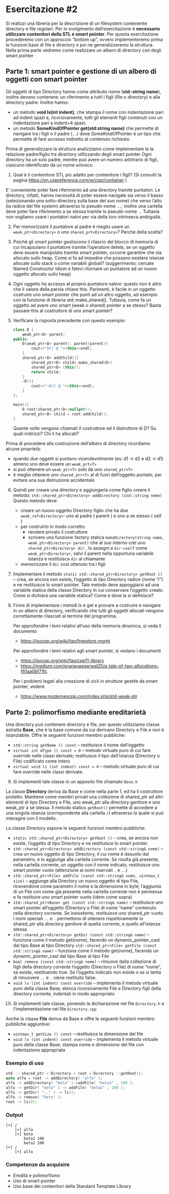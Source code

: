 # **Esercitazione #2**

Si realizzi una libreria per la descrizione di un filesystem contenente directory e file regolari. Per lo
svolgimento dell’esercitazione è <strong>necessario utilizzare contenitori della STL e smart pointer</strong>.
Per questa esercitazione procederemo con un approccio “bottom up”, ovvero implementeremo
prima le funzioni base di file e directory e poi ne generalizzeremo la struttura.
Nella prima parte vedremo come realizzare un albero di directory con degli smart pointer

## **Parte 1: smart pointer e gestione di un albero di oggetti con smart pointer**

Gli oggetti di tipo Directory hanno come attributo nome (**std::string name**), inoltre devono contenere: un riferimento a tutti i figli (file o directory) e alla directory padre.
Inoltre hanno:
- un metodo **void ls(int indent)**, che stampa il nome con indentazione pari ad indent spazi e,
ricorsivamente, tutti gli elementi figli contenuti con un indentazione pari a indent+4 spazi.
- un metodo **SomeKindOfPointer get(std:string name)** che permette di navigare tra i figli o il padre (`..`) dove SomeKindOfPointer è un tipo che permette di fare accesso indiretto al contenuto richiesto

Prima di generalizzare la struttura analizziamo come implementare la la relazione padre/figlio tra
directory utilizzando degli smart pointer
Ogni directory ha un solo padre, mentre può avere un numero arbitrario di figli, ciascuno
identificato da un nome univoco.
1. Qual è il contenitore STL più adatto per contenitore i figli? (Si consulti la pagina https://en.cppreference.com/w/cpp/container )

E’ conveniente poter fare riferimento ad una directory tramite puntatori. Le directory, infatti, hanno necessità di poter essere navigate sia verso il basso (selezionando una sotto-directory sulla base del suo nome) che verso l’alto (la radice del file system) attraverso lo pseudo-nome `..`; inoltre una cartella deve poter fare riferimento a se stessa tramite lo pseudo-nome `.`. Tuttavia non vogliamo usare i puntatori nativi per via della loro intrinseca ambiguità.

2. Per memorizzare il puntatore al padre è meglio usare un `weak_ptr<Directory>` o uno
`shared_prt<Directory>`? Perché della scelta?
1. Poiché gli smart pointer gestiscono il rilascio del blocco di memoria di cui incapsulano il puntatore tramite l’operatore delete, se un oggetto deve essere manipolato tramite smart pointer, occorre garantire che sia allocato sullo heap. Come si fa ad impedire che possano esistere istanze allocate sullo stack o come variabili globali? (suggerimento: cercate Named Constructor Idiom e fatevi ritornare un puntatore ad un nuovo oggetto allocato sullo heap)
4. Ogni oggetto ha accesso al proprio puntatore nativo: questo non è altro che il valore della parola chiave this. Parimenti, è facile in un oggetto costruire uno smart pointer che punti ad un altro oggetto, ad esempio con la funzione di libreria std::make_shared<T>().
Tuttavia, come fa un oggetto ad avere uno smart (weak o shared) pointer a se stesso? Basta
passare this al costruttore di uno smart pointer?
5. Verificare la risposta precedente con questo esempio:

    ```c++
    class D {
        weak_ptr<D> parent;
    public:
        D(weak_ptr<D> parent): parent(parent){
            cout<<"D() @ "<<this<<endl;
        }
        shared_ptr<D> addChild(){
            shared_ptr<D> child= make_shared<D>(
            shared_ptr<D> (this));
            return child;
        }
        ~D(){
            cout<<"~D() @ "<<this<<endl;
        }
    };

    main(){
        D root(shared_ptr<D>(nullptr));
        shared_ptr<D> child = root.addChild();
    }
    ```

    Quante volte vengono chiamati il costruttore ed il distruttore di D? Su quali indirizzi? Chi li ha allocati?

Prima di procedere alla costruzione dell’albero di directory ricordiamo alcune proprietà:
- quando due oggetti si puntano vicendevolmente (es: d1 -> d2 e d2 -> d1) almeno uno deve essere un `weak_prt<T>`
- si può ottenere un `weak_ptr<T>` solo da uno `shared_ptr<T>`
- è meglio ottenere uno `shared_ptr<T>` al di fuori dell’oggetto puntato, per evitare una sua distruzione accidentale

6. Quindi per creare una directory e aggiungerla come figlio creare il metodo:
`std::shared_ptr<Directory> addDirectory (std::string nome)`
    Questo metodo deve:
    - creare un nuovo oggetto Directory figlio che ha due `weak_ref<Directory>`: uno al
    padre ( parent ) e uno a se stesso ( self )
    - per costruirlo in modo corretto:
      - rendere privato il costruttore
      - scrivere una funzione factory statica `makeDirectory(string name, weak_ptr<Directory> parent)` che al suo interno crei uno `shared_ptr<Directory> dir` , lo assegni a `dir->self` come `weak_ptr<Directory>`, salvi il parent nella opportuna variabile istanza e restituisca `dir` al chiamante
    - memorizzare il `dir` così ottenuto tra i figli
  
7. Implementare il metodo `static std::shared_ptr<Directory> getRoot ()` – crea, se ancora non esiste, l’oggetto di tipo Directory radice (nome “/”) e ne restituisce lo smart pointer. Tale metodo deve appoggiarsi ad una variabile statica della classe Directory in cui conservare l’oggetto creato. Come si dichiara una variabile statica? Come e dove la si definisce?
8. Finire di implementare i metodi ls e get e provare a costruire e navigare in un albero di directory, verificando che tutti gli oggetti allocati vengono correttamente rilasciati al termine del programma.
   
    Per approfondire i temi relativi all’uso della memoria dinamica, si veda il documento
    - https://isocpp.org/wiki/faq/freestore-mgmt
    
    Per approfondire i temi relativi agli smart pointer, si vedano i documenti
    - https://isocpp.org/wiki/faq/cpp11-library
    - https://medium.com/pranayaggarwal25/a-tale-of-two-allocations-f61aa0bf71fc
    
    Per i problemi legati alla creazione di cicli in strutture gestite da smart pointer, vedere
    - https://www.modernescpp.com/index.php/std-weak-ptr

## **Parte 2: polimorfismo mediante ereditarietà**

Una directory può contenere directory e file, per questo utilizziamo classe astratta **Base**, che è la base comune da cui derivano Directory e File e non è istanziabile. Offre le seguenti funzioni
membro pubbliche:
- `std::string getName () const` – restituisce il nome dell’oggetto
- `virtual int mType () const = 0` – metodo virtuale puro di cui fare override nelle classi derivate; restituisce il tipo dell’istanza (Directory o File) codificato come intero
- `virtual void ls (int indent) const = 0` – metodo virtuale puro di cui fare override nelle classi derivate.
  
9. Si implementi tale classe in un apposito file chiamato `Base.h`

La classe **Directory** deriva da Base e come nella parte 1, ed ha il costruttore protetto. Mantiene come membri privati una collezione di shared_ptr ad altri elementi di tipo Directory e File, uno weak_ptr alla directory genitore e uno weak_ptr a sé stessa. Il metodo statico `getRoot()` permette di accedere a una singola istanza (corrispondente alla cartella `/`) attraverso la quale si può interagire con il modello.

La classe Directory espone le seguenti funzioni membro pubbliche:
- `static std::shared_ptr<Directory> getRoot ()` – crea, se ancora non esiste, l’oggetto di tipo Directory e ne restituisce lo smart pointer.
- `std::shared_ptr<Directory> addDirectory (const std::string& nome)` – crea un nuovo
oggetto di tipo Directory, il cui nome è desunto dal parametro, e lo aggiunge alla cartella corrente. Se risulta già presente, nella cartella corrente, un oggetto con il nome indicato, restituisce uno smart pointer vuoto (attenzione ai nomi riservati `.` e `..`)
- `std::shared_ptr<File> addFile (const std::string& nome, uintmax_t size)` – aggiunge alla Directory un nuovo oggetto di tipo File, ricevendone come parametri il nome e la
dimensione in byte; l’aggiunta di un File con nome già presente nella cartella corrente non è permessa e fa restituire uno smart pointer vuoto (idem come sopra)
- `std::shared_ptr<Base> get (const std::string& name)` – restituisce uno smart pointer
all’oggetto (Directory o File) di nome “name” contenuto nella directory corrente. Se
inesistente, restituisce uno shared_ptr vuoto. I nomi speciali `..` e `.` permettono di
ottenere rispettivamente lo shared_ptr alla directory genitore di quella corrente, e quello all’istanza stessa.
- `std::shared_ptr<Directory> getDir (const std::string& name)` – funziona come il metodo get(nome), facendo un dynamic_pointer_cast dal tipo Base al tipo Directory `std::shared_ptr<File> getFile (const std::string& name)` – funziona come il metodo get(nome), facendo un dynamic_pointer_cast dal tipo Base al tipo File
- `bool remove (const std::string& nome)` – rimuove dalla collezione di figli della directory corrente l’oggetto (Directory o File) di nome “nome”, se esiste, restituendo true. Se l’oggetto indicato non esiste o se si tenta di rimuovere `..` e `.` viene restituito false.
- `void ls (int indent) const override` – implementa il metodo virtuale puro della classe Base; elenca ricorsivamente File e Directory figli della directory corrente, indentati in modo appropriato

10.  Si implementi tale classe, ponendo la dichiarazione nel file `Directory.h` e l’implementazione nel file `Directory.cpp`

Anche la classe **File** deriva da Base e offre le seguenti funzioni membro pubbliche aggiuntive:
- `uintmax_t getSize () const` – restituisce la dimensione del file
- `void ls (int indent) const override` – implementa il metodo virtuale puro della classe Base; stampa nome e dimensione del file con indentazione appropriata

### **Esempio di uso**
```c++
std :: shared_ptr < Directory > root = Directory ::getRoot();
auto alfa = root -> addDirectory( "alfa" );
alfa -> addDirectory( "beta" )->addFile( "beta1" , 100 );
alfa -> getDir( "beta" ) -> addFile( "beta2" , 200 );
alfa -> getDir( ".." ) -> ls();
alfa -> remove( "beta" );
root -> ls(0);
```

### **Output**
```
[+] /
    [+] alfa
    [+] beta
        beta1 100
        beta2 200
[+] /
    [+] alfa
```

### **Competenze da acquisire**
- Eredità e polimorfismo
- Uso di smart pointer
- Uso base dei contenitori della Standard Template Library
